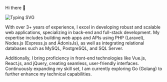 Hi there 👋 

![Typing SVG](https://readme-typing-svg.demolab.com?font=Fira+Code&weight=100&size=15&duration=2500&pause=1000&color=FF8787&vCenter=true&width=435&lines=I'm+a+Full-Stack+Developer;I'm+a+Software+Developer;)

With over 3+ years of experience, I excel in developing robust and scalable web applications, specializing in back-end and full-stack development. My expertise includes building web apps and APIs using PHP (Laravel), Nodes.js (Express.js and AdonisJs), as well as integrating relational databases such as MySQL, PostgreSQL, and SQL Server. 

Additionally, I bring proficiency in front-end technologies like Vue.js, React.js, and jQuery, creating seamless, user-friendly interfaces. Continuously expanding my skill set, I am currently exploring Go (Golang) to further enhance my technical capabilities.
